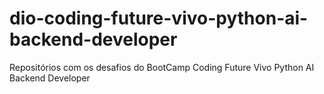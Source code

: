 # dio-coding-future-vivo-python-ai-backend-developer
Repositórios com os desafios do BootCamp Coding Future Vivo Python AI Backend Developer
